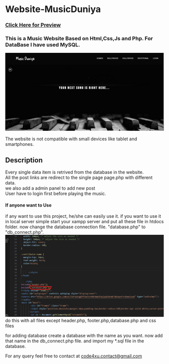 # Website-MusicDuniya

### <a href="https://http://music-world.42web.io/?i=1">Click Here for Preview </a>

### This is a Music Website Based on Html,Css,Js and Php. For DataBase I have used MySQL. 

<img src="img/1.png"/>
 
 The website is not compatible with small devices like tablet and smartphones.
 
 ## Description
 
 Every single data item is retrived from the database in the website. <br>
 All the post links are redirect to the single page page.php with different data.<br>
 we also add a admin panel to add new post<br>
 User have to login first before playing the music.<br>
 
#### If anyone want to Use
if any want to use this project, he/she can easily use it. if you want to use it in local server simple start your xampp server and put all these file in htdocs folder. now change the database connection file. "database.php" to "db_connect.php".
<img src="img/2.png"/>
do this with all files except header.php, footer.php,database.php and css files

for adding database create a database with the name as you want. now add that name in the db_connect.php file. 
and import my *.sql file in the database. 

For any query feel free to contact at code4xu.contact@gmail.com
